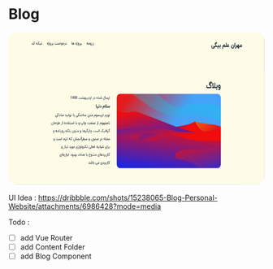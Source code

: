 # Blog

<div align="center">
        <img src="src\assets\Images\Screenshot.png" 
        alt="this is a photo" width="600" height="300" style="border-radius: 16px;">
        </div>


UI Idea : https://dribbble.com/shots/15238065-Blog-Personal-Website/attachments/6986428?mode=media


Todo :
- [ ] add Vue Router
- [ ] add Content Folder
- [ ] add Blog Component

